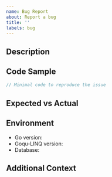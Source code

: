 ```yaml
---
name: Bug Report
about: Report a bug
title: ''
labels: bug
---
```


## Description
<!-- Brief description of the bug -->

## Code Sample
```go
// Minimal code to reproduce the issue
```

## Expected vs Actual
<!-- What you expected to happen vs what actually happened -->

## Environment
- Go version:
- Goqu-LINQ version:
- Database:

## Additional Context
<!-- Optional: Any other relevant information -->
